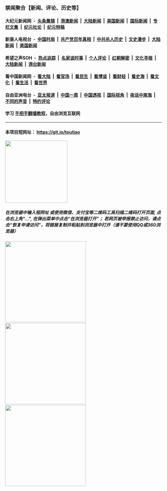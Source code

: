 ### 禁闻聚合【新闻、评论、历史等】

#### 大纪元新闻网 &nbsp;-&nbsp; [头条集锦](indexes/E头条集锦.md?t=02232131) &nbsp;|&nbsp; [港澳新闻](indexes/E港澳新闻.md?t=02232131)  &nbsp;|&nbsp; [大陆新闻](indexes/E大陆新闻.md?t=02232131) &nbsp;|&nbsp; [美国新闻](indexes/E美国新闻.md?t=02232131) &nbsp;|&nbsp; [国际新闻](indexes/E国际新闻.md?t=02232131) &nbsp;|&nbsp; [专栏文集](indexes/E专栏文集.md?t=02232131) &nbsp;|&nbsp; [纪元社论](indexes/E纪元社论.md?t=02232131) &nbsp;|&nbsp; [纪元特稿](indexes/E纪元特稿.md?t=02232131) 

#### 新唐人电视台 &nbsp;-&nbsp; [中国时局](indexes/N中国时局.md?t=02232131) &nbsp;|&nbsp; [共产党百年真相](indexes/N共产党百年真相.md?t=02232131) &nbsp;|&nbsp; [中共杀人历史](indexes/N中共杀人历史.md?t=02232131) &nbsp;|&nbsp; [文史漫步](indexes/N文史漫步.md?t=02232131) &nbsp;|&nbsp; [大陆新闻](indexes/N大陆新闻.md?t=02232131) &nbsp;|&nbsp; [美国新闻](indexes/N美国新闻.md?t=02232131)

#### 希望之声SOH &nbsp;-&nbsp; [热点追踪](indexes/H热点追踪.md?t=02232131) &nbsp;|&nbsp; [名家谈时事](indexes/H名家谈时事.md?t=02232131) &nbsp;|&nbsp; [个人评论](indexes/H个人评论.md?t=02232131)  &nbsp;|&nbsp; [红朝解密](indexes/H红朝解密.md?t=02232131) &nbsp;|&nbsp; [文化寻根](indexes/H文化寻根.md?t=02232131) &nbsp;|&nbsp; [大陆新闻](indexes/H大陆新闻.md?t=02232131) &nbsp;|&nbsp; [港台新闻](indexes/H港台新闻.md?t=02232131)

#### 看中国新闻网 &nbsp;-&nbsp; [看大陆](indexes/S看大陆.md?t=02232131) &nbsp;|&nbsp; [看官场](indexes/S看官场.md?t=02232131) &nbsp;|&nbsp; [看民生](indexes/S看民生.md?t=02232131)  &nbsp;|&nbsp; [看博谈](indexes/S看博谈.md?t=02232131) &nbsp;|&nbsp; [看财经](indexes/S看财经.md?t=02232131) &nbsp;|&nbsp; [看史海](indexes/S看史海.md?t=02232131) &nbsp;|&nbsp; [看文化](indexes/S看文化.md?t=02232131) &nbsp;|&nbsp; [看生活](indexes/S看生活.md?t=02232131) &nbsp;|&nbsp; [看世界](indexes/S看世界.md?t=02232131)

#### 自由亚洲电台 &nbsp;-&nbsp; [亚太报道](indexes/R亚太报道.md?t=02232131) &nbsp;|&nbsp; [中国一周](indexes/R中国一周.md?t=02232131) &nbsp;|&nbsp; [中国透视](indexes/R中国透视.md?t=02232131)  &nbsp;|&nbsp; [国际视角](indexes/R国际视角.md?t=02232131) &nbsp;|&nbsp; [夜话中南海](indexes/R夜话中南海.md?t=02232131) &nbsp;|&nbsp; [不同的声音](indexes/R不同的声音.md?t=02232131) &nbsp;|&nbsp; [特约评论](indexes/R特约评论.md?t=02232131)

#### 学习 [手把手翻墙教程](https://github.com/gfw-breaker/guides/wiki)，自由浏览互联网

----

#### 本项目短网址： https://git.io/toutiao
<img src="https://raw.githubusercontent.com/gfw-breaker/banned-news/master/scripts/img/qr.png" width="200px"/>  

##### 在浏览器中输入短网址 或使用微信、支付宝等二维码工具扫描二维码打开页面, 点击右上角"...", 在弹出菜单中点击“在浏览器打开”； 若网页被举报禁止访问，请点击“恢复申请访问”，将链接复制并粘贴到浏览器中打开（请不要使用QQ或360浏览器）

<img src="https://raw.githubusercontent.com/gfw-breaker/banned-news/master/scripts/img/1.png" width="260px"/> &nbsp; <img src="https://raw.githubusercontent.com/gfw-breaker/banned-news/master/scripts/img/2.png" width="260px"/> &nbsp; <img src="https://raw.githubusercontent.com/gfw-breaker/banned-news/master/scripts/img/3.png" width="260px"/>
